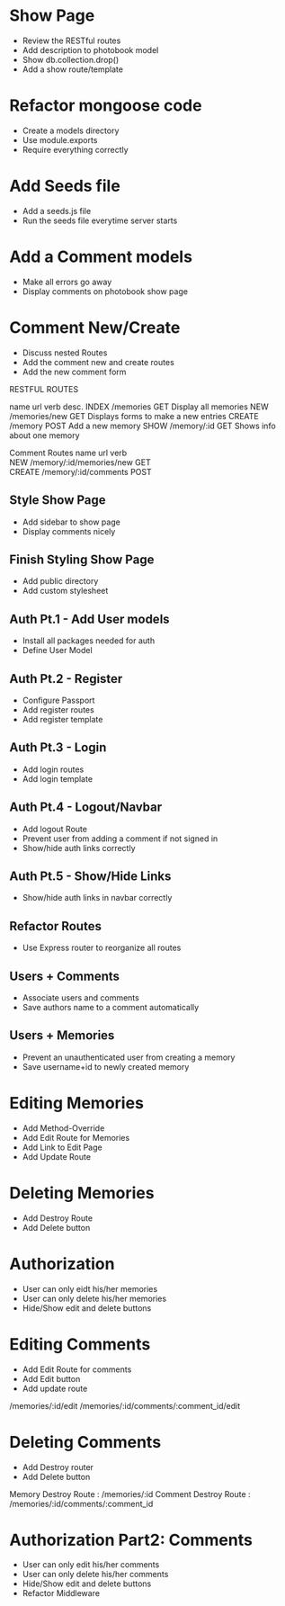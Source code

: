 # Show Page
* Review the RESTful routes
* Add description to photobook model
* Show db.collection.drop()
* Add a show route/template

# Refactor mongoose code
* Create a models directory
* Use module.exports
* Require everything correctly

# Add Seeds file
* Add a seeds.js file
* Run the seeds file everytime server starts

# Add a Comment models
* Make all errors go away
* Display comments on photobook show page

# Comment New/Create
* Discuss nested Routes
* Add the comment new and create routes
* Add the new comment form

RESTFUL ROUTES

name 	url 				verb 	desc.
INDEX   /memories			GET		Display all memories
NEW 	/memories/new		GET		Displays forms to make a new entries
CREATE	/memory				POST	Add a new memory
SHOW    /memory/:id			GET		Shows info about one memory

Comment Routes
name 	url 							verb 	
NEW 	/memory/:id/memories/new  		GET		
CREATE	/memory/:id/comments		POST	

## Style Show Page
* Add sidebar to show page
* Display comments nicely

## Finish Styling Show Page
* Add public directory
* Add custom stylesheet

## Auth Pt.1 - Add User models
* Install all packages needed for auth
* Define User Model

## Auth Pt.2 - Register
* Configure Passport
* Add register routes
* Add register template

## Auth Pt.3 - Login
* Add login routes
* Add login template

## Auth Pt.4 - Logout/Navbar
* Add logout Route
* Prevent user from adding a comment if not signed in
* Show/hide auth links correctly

## Auth Pt.5 - Show/Hide Links
* Show/hide auth links in navbar correctly

## Refactor Routes
* Use Express router to reorganize all routes

## Users + Comments
* Associate users and comments
* Save authors name to a comment automatically

## Users + Memories
* Prevent an unauthenticated user from creating a memory
* Save username+id to newly created memory

# Editing Memories
* Add Method-Override
* Add Edit Route for Memories
* Add Link to Edit Page
* Add Update Route

# Deleting Memories
* Add Destroy Route
* Add Delete button

# Authorization
* User can only eidt his/her memories
* User can only delete his/her memories
* Hide/Show edit and delete buttons

# Editing Comments
* Add Edit Route for comments
* Add Edit button
* Add update route

/memories/:id/edit
/memories/:id/comments/:comment_id/edit

# Deleting Comments
* Add Destroy router
* Add Delete button

Memory Destroy Route : /memories/:id
Comment Destroy Route : /memories/:id/comments/:comment_id

# Authorization Part2: Comments
* User can only edit his/her comments
* User can only delete his/her comments
* Hide/Show edit and delete buttons
* Refactor Middleware
